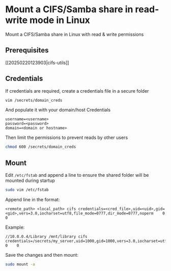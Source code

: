 # Mount a CIFS/Samba share in read-write mode in Linux

Mount a CIFS/Samba share in Linux with read & write permissions

## Prerequisites

[[20250220123903|cifs-utils]]

## Credentials

If credentials are required, create a credentials file in a secure folder

```bash
vim /secrets/domain_creds
```

And populate it with your domain/host Credentials

```
username=<username>
password=<password>
domain=<domain or hostname>
```

Then limit the permissions to prevent reads by other users

```bash
chmod 600 /secrets/domain_creds
```

## Mount

Edit `/etc/fstab` and append a line to ensure the shared folder will be mounted during startup

```bash
sudo vim /etc/fstab
```

Append line in the format:

```
<remote_path> <local_path> cifs credentials=<cred_file>,uid=<uid>,gid=<gid>,vers=3.0,iocharset=utf8,file_mode=0777,dir_mode=0777,noperm    0    0
```

Example:

```
//10.0.0.4/Library /mnt/library cifs credentials=/secrets/my_server,uid=1000,gid=1000,vers=3.0,iocharset=utf8,file_mode=0777,dir_mode=0777,noperm    0    0
```

Save the changes and then mount:

```bash
sudo mount -a
```






